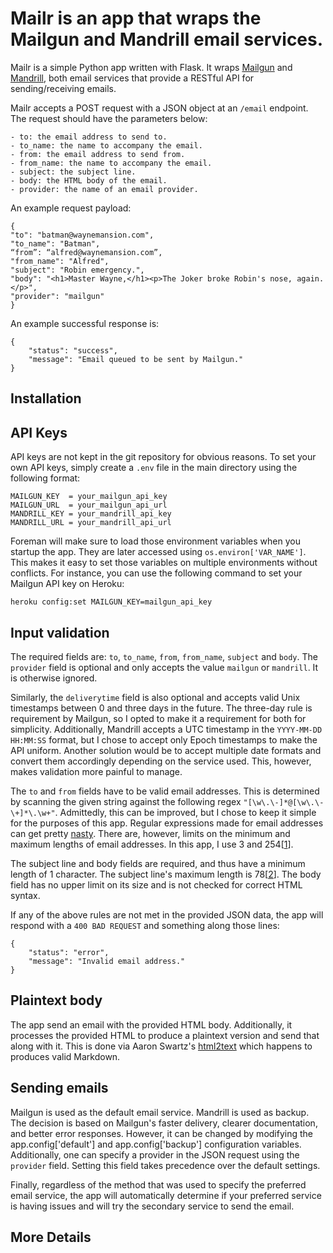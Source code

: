 # Mailr is an app that wraps the Mailgun and Mandrill email services.
Mailr is a simple Python app written with Flask. It wraps [Mailgun](http://mailgun.com) and [Mandrill](http://mandrillapp.com), both email services that provide a RESTful API for sending/receiving emails. 
      
Mailr accepts a POST request with a JSON object at an `/email` endpoint. The request should have the parameters below:

```
- to: the email address to send to.
- to_name: the name to accompany the email.
- from: the email address to send from.
- from_name: the name to accompany the email.
- subject: the subject line.
- body: the HTML body of the email.
- provider: the name of an email provider.
```
An example request payload:

```
{
"to": "batman@waynemansion.com",
"to_name": "Batman",“from”: “alfred@waynemansion.com”, 
"from_name": "Alfred",
"subject": "Robin emergency.",
"body": "<h1>Master Wayne,</h1><p>The Joker broke Robin's nose, again.</p>",
"provider": "mailgun"}
```

An example successful response is:

```
{
    "status": "success",
    "message": "Email queued to be sent by Mailgun."
}
```

## Installation


## API Keys
API keys are not kept in the git repository for obvious reasons. To set your own API keys, simply create a `.env` file in the main directory using the following format:

```
MAILGUN_KEY  = your_mailgun_api_key
MAILGUN_URL  = your_mailgun_api_url
MANDRILL_KEY = your_mandrill_api_key
MANDRILL_URL = your_mandrill_api_url
```
Foreman will make sure to load those environment variables when you startup the app. They are later accessed using `os.environ['VAR_NAME']`. This makes it easy to set those variables on multiple environments without conflicts. For instance, you can use the following command to set your Mailgun API key on Heroku:

```
heroku config:set MAILGUN_KEY=mailgun_api_key
```

## Input validation
The required fields are: `to`, `to_name`, `from`, `from_name`, `subject` and `body`.
The `provider` field is optional and only accepts the value `mailgun` or `mandrill`. It is otherwise ignored. 

Similarly, the `deliverytime` field is also optional and accepts valid Unix timestamps between 0 and three days in the future. The three-day rule is requirement by Mailgun, so I opted to make it a requirement for both for simplicity. Additionally, Mandrill accepts a UTC timestamp in the `YYYY-MM-DD HH:MM:SS` format, but I chose to accept only Epoch timestamps to make the API uniform. Another solution would be to accept multiple date formats and convert them accordingly depending on the service used. This, however, makes validation more painful to manage. 

The `to` and `from` fields have to be valid email addresses. This is determined by scanning the given string against the following regex `"[\w\.\-]*@[\w\.\-\+]*\.\w+"`. Admittedly, this can be improved, but I chose to keep it simple for the purposes of this app. Regular expressions made for  email addresses can get pretty [nasty](http://www.ex-parrot.com/pdw/Mail-RFC822-Address.html). There are, however, limits on the minimum and maximum lengths of email addresses. In this app, I use 3 and 254[[1](http://www.rfc-editor.org/errata_search.php?rfc=3696&eid=1690)].

The subject line and body fields are required, and thus have a minimum length of 1 character. The subject line's maximum length is 78[[2](http://www.faqs.org/rfcs/rfc2822.html)]. The body field has no upper limit on its size and is not checked for correct HTML syntax. 

If any of the above rules are not met in the provided JSON data, the app will respond with a `400 BAD REQUEST` and something along those lines:

```
{
    "status": "error",
    "message": "Invalid email address."
}
```

## Plaintext body
The app send an email with the provided HTML body. Additionally, it processes the provided HTML to produce a plaintext version and send that along with it. This is done via Aaron Swartz's [html2text](https://github.com/aaronsw/html2text) which happens to produces valid Markdown.

## Sending emails
Mailgun is used as the default email service. Mandrill is used as backup. The decision is based on Mailgun's faster delivery, clearer documentation, and better error responses. However, it can be changed by modifying the app.config['default'] and app.config['backup'] configuration variables. Additionally, one can specify a provider in the JSON request using the `provider` field. Setting this field takes precedence over the default settings. 

Finally, regardless of the method that was used to specify the preferred email service, the app will automatically determine if your preferred service is having issues and will try the secondary service to send the email.

## More Details